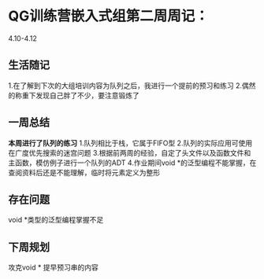 # QG训练营嵌入式组第二周周记：
4.10-4.12
## 生活随记
1.在了解到下次的大组培训内容为队列之后，我进行一个提前的预习和练习
2.偶然的称重下发现自己胖了不少，要注意锻炼了
## 一周总结
**本周进行了队列的练习**
1.队列相比于栈，它属于FIFO型
2.队列的实际应用可使用在广度优先搜索的迷宫问题
3.根据前两周的经验，自定了头文件以及函数文件和主函数，模仿例子进行一个队列的ADT
4.作业期间void *的泛型编程不能掌握，在查阅资料后还是不能理解，临时将元素定义为整形
## 存在问题
void *类型的泛型编程掌握不足
## 下周规划
攻克void * 
提早预习串的内容

